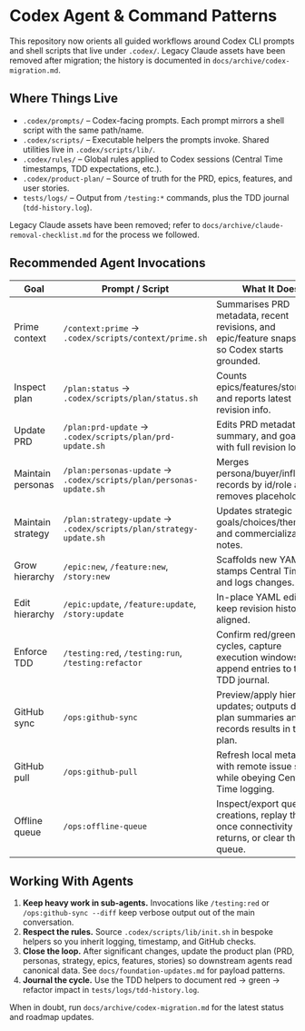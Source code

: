 # Codex Agent & Command Patterns

This repository now orients all guided workflows around Codex CLI prompts and shell scripts that live under `.codex/`. Legacy Claude assets have been removed after migration; the history is documented in `docs/archive/codex-migration.md`.

## Where Things Live

- `.codex/prompts/` – Codex-facing prompts. Each prompt mirrors a shell script with the same path/name.
- `.codex/scripts/` – Executable helpers the prompts invoke. Shared utilities live in `.codex/scripts/lib/`.
- `.codex/rules/` – Global rules applied to Codex sessions (Central Time timestamps, TDD expectations, etc.).
- `.codex/product-plan/` – Source of truth for the PRD, epics, features, and user stories.
- `tests/logs/` – Output from `/testing:*` commands, plus the TDD journal (`tdd-history.log`).

Legacy Claude assets have been removed; refer to `docs/archive/claude-removal-checklist.md` for the process we followed.

## Recommended Agent Invocations

| Goal | Prompt / Script | What It Does |
| --- | --- | --- |
| Prime context | `/context:prime` → `.codex/scripts/context/prime.sh` | Summarises PRD metadata, recent revisions, and epic/feature snapshots so Codex starts grounded. |
| Inspect plan | `/plan:status` → `.codex/scripts/plan/status.sh` | Counts epics/features/stories and reports latest revision info. |
| Update PRD | `/plan:prd-update` → `.codex/scripts/plan/prd-update.sh` | Edits PRD metadata, summary, and goal lists with full revision logging. |
| Maintain personas | `/plan:personas-update` → `.codex/scripts/plan/personas-update.sh` | Merges persona/buyer/influencer records by id/role and removes placeholders. |
| Maintain strategy | `/plan:strategy-update` → `.codex/scripts/plan/strategy-update.sh` | Updates strategic goals/choices/themes and commercialization notes. |
| Grow hierarchy | `/epic:new`, `/feature:new`, `/story:new` | Scaffolds new YAML, stamps Central Time, and logs changes. |
| Edit hierarchy | `/epic:update`, `/feature:update`, `/story:update` | In-place YAML edits that keep revision history aligned. |
| Enforce TDD | `/testing:red`, `/testing:run`, `/testing:refactor` | Confirm red/green cycles, capture execution windows, and append entries to the TDD journal. |
| GitHub sync | `/ops:github-sync` | Preview/apply hierarchy updates; outputs diff + plan summaries and records results in the plan. |
| GitHub pull | `/ops:github-pull` | Refresh local metadata with remote issue state while obeying Central Time logging. |
| Offline queue | `/ops:offline-queue` | Inspect/export queued creations, replay them once connectivity returns, or clear the queue. |

## Working With Agents

1. **Keep heavy work in sub-agents.** Invocations like `/testing:red` or `/ops:github-sync --diff` keep verbose output out of the main conversation.
2. **Respect the rules.** Source `.codex/scripts/lib/init.sh` in bespoke helpers so you inherit logging, timestamp, and GitHub checks.
3. **Close the loop.** After significant changes, update the product plan (PRD, personas, strategy, epics, features, stories) so downstream agents read canonical data. See `docs/foundation-updates.md` for payload patterns.
4. **Journal the cycle.** Use the TDD helpers to document red → green → refactor impact in `tests/logs/tdd-history.log`.

When in doubt, run `docs/archive/codex-migration.md` for the latest status and roadmap updates.
